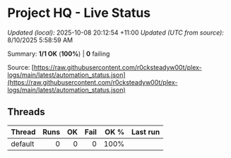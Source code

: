 # Project HQ - Live Status

*Updated (local):* 2025-10-08 20:12:54 +11:00
*Updated (UTC from source):* 8/10/2025 5:58:59 AM

Summary: **1/1 OK** (**100%**) | **0** failing

Source: [https://raw.githubusercontent.com/r0cksteadyw00t/plex-logs/main/latest/automation_status.json](https://raw.githubusercontent.com/r0cksteadyw00t/plex-logs/main/latest/automation_status.json)

## Threads

| Thread | Runs | OK | Fail | OK % | Last run |
|---|---:|---:|---:|---:|---|
| default | 0 | 0 | 0 | 100% |  |
